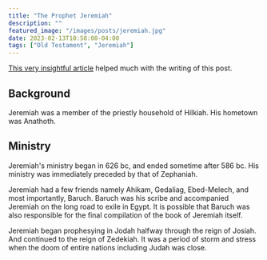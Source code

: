 ```yaml
---
title: "The Prophet Jeremiah"
description: ""
featured_image: "/images/posts/jeremiah.jpg"
date: 2023-02-13T10:58:08-04:00
tags: ["Old Testament", "Jeremiah"]
---
```



[This very insightful article](https://www.biblestudytools.com/nlt/jeremiah/) helped much with the writing of this post.



## Background

Jeremiah was a member of the priestly household of Hilkiah. His hometown was Anathoth.

## Ministry

Jeremiah's ministry began in 626 bc, and ended sometime after 586 bc. His ministry was immediately preceded by that of Zephaniah.

Jeremiah had a few friends namely Ahikam, Gedaliag, Ebed-Melech, and most importantly, Baruch. Baruch was his scribe and accompanied Jeremiah on the long road to exile in Egypt. It is possible that Baruch was also responsible for the final compilation of the book of Jeremiah itself. 

Jeremiah began prophesying in Jodah halfway through the reign of Josiah. And continued to the reign of Zedekiah. It was a period of storm and stress when the doom of entire nations including Judah was close. 

